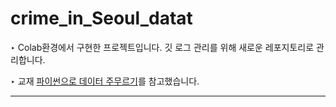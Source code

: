 # crime_in_Seoul_datat
‣ Colab환경에서 구현한 프로젝트입니다. 깃 로그 관리를 위해 새로운 레포지토리로 관리합니다.

‣ 교재 [파이썬으로 데이터 주무르기](http://www.yes24.com/Product/Goods/57670268)를 참고했습니다.

---
